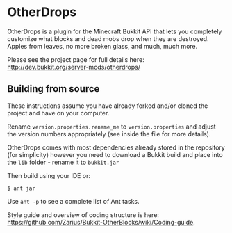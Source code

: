 OtherDrops
==========

OtherDrops is a plugin for the Minecraft Bukkit API that lets you completely
customize what blocks and dead mobs drop when they are destroyed. Apples from
leaves, no more broken glass, and much, much more.

Please see the project page for full details here: <http://dev.bukkit.org/server-mods/otherdrops/>

Building from source
--------------------

These instructions assume you have already forked and/or cloned the project and have on your computer.

Rename `version.properties.rename_me` to `version.properties` and adjust the version numbers appropriately (see inside the file for more details).

OtherDrops comes with most dependencies already stored in the repository (for simplicity) however
you need to download a Bukkit build and place into the `lib` folder - rename it to `bukkit.jar`

Then build using your IDE or:

    $ ant jar

Use `ant -p` to see a complete list of Ant tasks.

Style guide and overview of coding structure is here: <https://github.com/Zarius/Bukkit-OtherBlocks/wiki/Coding-guide>.
